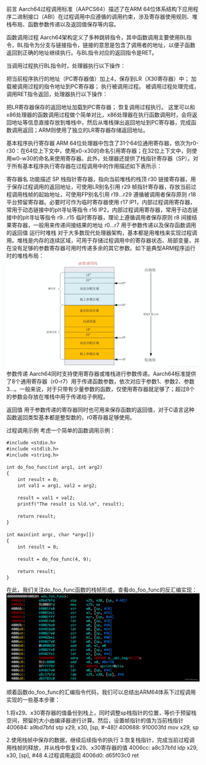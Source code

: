 前言
Aarch64过程调用标准（AAPCS64）描述了在ARM 64位体系结构下应用程序二进制接口（ABI）在过程调用中应遵循的调用约束，涉及寄存器使用规则、堆栈布局、函数参数传递以及返回值保存等内容。

函数调用过程
Aarch64架构定义了多种跳转指令，其中函数调用主要使用BL指令，BL指令为分支与链接指令，链接的意思是包含了调用者的地址，以便子函数返回到正确的地址继续执行。与BL指令对应的返回指令是RET。

当调用过程执行BL指令时，处理器执行以下操作：

把当前程序执行的地址（PC寄存器值）加上4，保存到LR（X30寄存器）中；
加载被调用过程的指令地址到PC寄存器；
执行被调用过程。
被调用过程处理完成，调用RET指令返回，处理器执行以下操作：

把LR寄存器保存的返回地址加载到PC寄存器；
恢复调用过程执行。
这里可以和x86处理器的函数调用过程做个简单对比，x86处理器在执行函数调用时，会将返回地址等信息直接存放到堆栈中，然后从堆栈弹出返回地址到PC寄存器，完成函数调用返回；ARM则使用了独立的LR寄存器存储返回地址。

基本程序执行寄存器
ARM 64位处理器中包含了31个64位通用寄存器，依次为r0-r30：在64位上下文中，使用x0-x30的命名引用寄存器；在32位上下文中，则使用w0-w30的命名来使用寄存器。此外，处理器还提供了栈指针寄存器（SP）。对于所有基本程序执行寄存器在过程调用中的作用描述如下表所示：

寄存器名	功能描述
SP	栈指针寄存器，指向当前堆栈的栈顶
r30	链接寄存器，用于保存过程调用的返回地址，可使用LR别名引用
r29	帧指针寄存器，存放当前过程调用栈帧的起始地址，可使用FP别名引用
r19…r29	遵循被调用者保存原则
r18	平台预留寄存器。必要时可作为临时寄存器使用
r17	IP1，内部过程调用寄存器，常用于动态链接中的plt寻址等指令
r16	IP2，内部过程调用寄存器，常用于动态链接中的plt寻址等指令
r9…r15	临时寄存器，理论上遵循调用者保存原则
r8	间接结果寄存器，一般用来传递间接结果的地址
r0…r7	用于参数传递以及保存函数调用的返回值
运行时堆栈
对于大多数现代处理器架构，基本都是用堆栈来实现过程调用。堆栈是内存的连续区域，可用于存储过程调用中的寄存器状态、局部变量，并在没有足够的参数寄存器可用时传递多余的其它参数。如下是典型ARM程序运行时的堆栈布局：
![](./图片/Pasted%20image%2020240411213801.png)
参数传递
Aarch64同时支持使用寄存器或堆栈进行参数传递。Aarch64标准提供了8个通用寄存器（r0-r7）用于传递函数参数，依次对应于参数1、参数2、参数3…。一般来说，对于只带有少量参数的函数，仅使用寄存器就足够了；超过8个的参数会存放在堆栈中用于传递给子例程。

返回值
用于参数传递的寄存器同时也可用来保存函数的返回值，对于C语言这种函数返回类型基本都是整型数的，r0寄存器足够使用。

过程调用示例
考虑一个简单的函数调用示例：

```cpp{.line-numbers}
#include <stdio.h>
#include <stdlib.h>
#include <string.h>

int do_foo_func(int arg1, int arg2)
{
    int result = 0;
    int val1 = arg1, val2 = arg2;

    result = val1 + val2;
    printf("The result is %ld.\n", result);

    return result;
}

int main(int argc, char *argv[])
{
    int result = 0;

    result = do_foo_func(4, 9);

    return result;
}

```


在此，我们关注do_foo_func函数的栈帧形成，查看do_foo_func的反汇编实现：
![](./图片/Pasted%20image%2020240411215021.png)

顺着函数do_foo_func的汇编指令代码，我们可以总结出ARM64体系下过程调用实现的一些基本步骤：

1.将x29、x30寄存器的值备份到栈上，同时调整sp栈指针的位置，等价于预留栈空间，预留的大小由编译器进行计算。然后，设置帧指针的值为当前栈指针
  400684:       a9bd7bfd        stp     x29, x30, [sp, #-48]!
  400688:       910003fd        mov     x29, sp

2.使用栈帧中保存的数据，继续后续指令的执行
3.恢复栈指针，完成当前过程调用栈帧的释放，并从栈中恢复x29、x30寄存器的值
 4006cc:       a8c37bfd        ldp     x29, x30, [sp], #48
4.过程调用返回
  4006d0:       d65f03c0        ret

